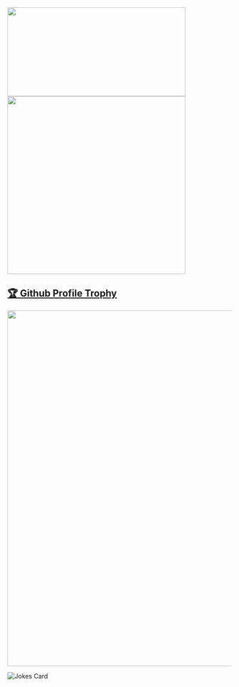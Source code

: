<!-- 
![Anurag's GitHub stats](https://github-readme-stats.vercel.app/api?username=emad555&show_icons=true&theme=radical)

   [![Top Langs](https://github-readme-stats.vercel.app/api/top-langs/?username=emad555&hide_progress=true)]([https://github.com/anuraghazra/github-readme-stats](https://www.emad-alomari.com/))
 -->


<div>
<a href="https://github-readme-stats.vercel.app/api/top-langs/?username=emad555&hide_progress=true"> 
<img width=400 height=200 src="https://github-readme-stats.vercel.app/api/top-langs/?username=emad555&hide_progress=true">
</a>



<a href="https://github-readme-stats.vercel.app/api?username=emad555&show_icons=true&theme=radical">
<img width=400 height=400 src="https://github-readme-stats.vercel.app/api?username=emad555&show_icons=true&theme=radical"/>
</a>

</div>
   
<a href="https://github.com/ryo-ma/github-profile-trophy"><h2>🏆 Github Profile Trophy</h2></a>
<a href="https://github.com/ryo-ma/github-profile-trophy">
  <img width=800 src="https://github-profile-trophy.vercel.app/?username=ryo-ma&column=8&theme=gruvbox&no-frame=true"/>
</a>





<img src="https://readme-jokes.vercel.app/api" alt="Jokes Card" />



<!-- ![](https://komarev.com/ghpvc/?username=emad555&color=green) -->





